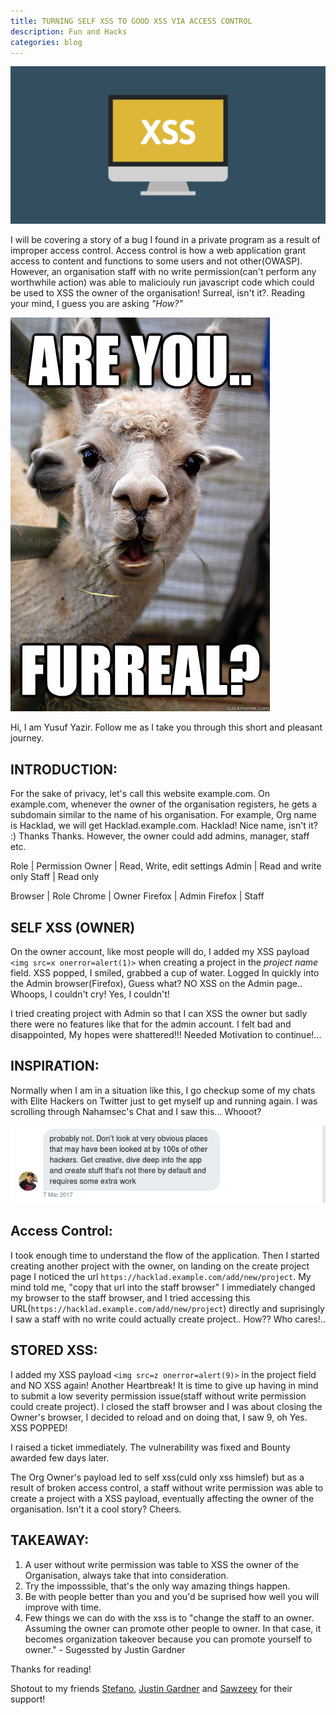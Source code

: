 ```yaml
---
title: TURNING SELF XSS TO GOOD XSS VIA ACCESS CONTROL
description: Fun and Hacks
categories: blog
---
```

![xss](/images/xss.png)

I will be covering a story of a bug I found in a private program as a result of improper access control. Access control is how a web application grant access to content and functions to some users and not other(OWASP). However, an organisation staff with no write permission(can't perform any worthwhile action) was able to maliciouly run javascript code which could be used to XSS the owner of the organisation! Surreal, isn't it?. Reading your mind, I guess you are asking *"How?"*


![forreal](/images/forreal.jpg)

Hi, I am Yusuf Yazir. Follow me as I take you through this short and pleasant journey.

## INTRODUCTION:

For the sake of privacy, let's call this website example.com. On example.com, whenever the owner of the organisation registers, he gets a subdomain similar to the name of his organisation. For example, Org name is Hacklad, we will get Hacklad.example.com. Hacklad! Nice name, isn't it? :) Thanks Thanks. However, the owner could add admins, manager, staff etc.


Role | Permission
Owner | Read, Write, edit settings
Admin | Read and write only
Staff | Read only

Browser | Role
Chrome | Owner 
Firefox | Admin
Firefox | Staff

## SELF XSS (OWNER)

On the owner account, like most people will do, I added my XSS payload `<img src=x onerror=alert(1)>` when creating a project in the *project name* field. XSS popped, I smiled, grabbed a cup of water. Logged In quickly into the Admin browser(Firefox), Guess what? NO XSS on the Admin page.. Whoops, I couldn't cry! Yes, I couldn't!

I tried creating project with Admin so that I can XSS the owner but sadly there were no features like that for the admin account. I felt bad and disappointed, My hopes were shattered!!! Needed Motivation to continue!...


## INSPIRATION: 

Normally when I am in a situation like this, I go checkup some of my chats with Elite Hackers on Twitter just to get myself up and running again. I was scrolling through Nahamsec's Chat and I saw this... Whooot?

![Nahamsec](/images/nahamsec.png)

## Access Control:

I took enough time to understand the flow of the application. Then I started creating another project with the owner, on landing on the create project page I noticed the url ```https://hacklad.example.com/add/new/project```. My mind told me, "copy that url into the staff browser" I immediately changed my browser to the staff browser, and I tried accessing this URL(```https://hacklad.example.com/add/new/project```) directly and suprisingly I saw a staff with no write could actually create project.. How?? Who cares!..

## STORED XSS:

I added my XSS payload `<img src=z onerror=alert(9)>` in the project field and NO XSS again! Another Heartbreak! It is time to give up having in mind to submit a low severity permission issue(staff without write permission could create project). I closed the staff browser and I was about closing the Owner's browser, I decided to reload and on doing that, I saw 9, oh Yes. XSS POPPED!

I raised a ticket immediately. The vulnerability was fixed and Bounty awarded few days later.

The Org Owner's payload led to self xss(culd only xss himslef) but as a result of broken access control, a staff without write permission was able to create a project with a XSS payload, eventually affecting the owner of the organisation. Isn't it a cool story? Cheers.

## TAKEAWAY:

1. A user without write permission was table to XSS the owner of the Organisation, always take that into consideration.
2. Try the imposssible, that's the only way amazing things happen.
3. Be with people better than you and you'd be suprised how well you will improve with time.
4. Few things we can do with the xss is to "change the staff to an owner. Assuming the owner can promote other people to owner. In that case, it becomes organization takeover because you can promote yourself to owner." - Sugessted by Justin Gardner

Thanks for reading!


Shotout to my friends [Stefano](https://twitter.com/stefanohablando), [Justin Gardner](https://twitter.com/Rhynorater) and [Sawzeey](https://twitter.com/_sawzeeyy) for their support!

